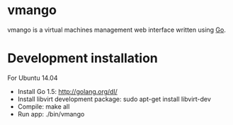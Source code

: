 # vmango

vmango is a virtual machines management web interface written using [Go](http://golang.org/).

# Development installation

For Ubuntu 14.04

* Install Go 1.5: http://golang.org/dl/
* Install libvirt development package: sudo apt-get install libvirt-dev
* Compile: make all
* Run app: ./bin/vmango
